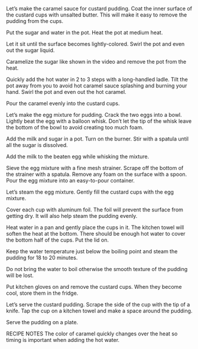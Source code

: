 Let’s make the caramel sauce for custard pudding. Coat the inner surface of the custard cups with unsalted butter. This will make it easy to remove the pudding from the cups.

Put the sugar and water in the pot. Heat the pot at medium heat.

Let it sit until the surface becomes lightly-colored. Swirl the pot and even out the sugar liquid.

Caramelize the sugar like shown in the video and remove the pot from the heat.

Quickly add the hot water in 2 to 3 steps with a long-handled ladle. Tilt the pot away from you to avoid hot caramel sauce splashing and burning your hand. Swirl the pot and even out the hot caramel.

Pour the caramel evenly into the custard cups.

Let’s make the egg mixture for pudding. Crack the two eggs into a bowl. Lightly beat the egg with a balloon whisk. Don’t let the tip of the whisk leave the bottom of the bowl to avoid creating too much foam.

Add the milk and sugar in a pot. Turn on the burner. Stir with a spatula until all the sugar is dissolved.

Add the milk to the beaten egg while whisking the mixture.

Sieve the egg mixture with a fine mesh strainer. Scrape off the bottom of the strainer with a spatula. Remove any foam on the surface with a spoon. Pour the egg mixture into an easy-to-pour container.

Let’s steam the egg mixture. Gently fill the custard cups with the egg mixture.

Cover each cup with aluminum foil. The foil will prevent the surface from getting dry. It will also help steam the pudding evenly.

Heat water in a pan and gently place the cups in it. The kitchen towel will soften the heat at the bottom. There should be enough hot water to cover the bottom half of the cups. Put the lid on.

Keep the water temperature just below the boiling point and steam the pudding for 18 to 20 minutes.

Do not bring the water to boil otherwise the smooth texture of the pudding will be lost.

Put kitchen gloves on and remove the custard cups. When they become cool, store them in the fridge.

Let’s serve the custard pudding. Scrape the side of the cup with the tip of a knife. Tap the cup on a kitchen towel and make a space around the pudding.

Serve the pudding on a plate.

RECIPE NOTES
The color of caramel quickly changes over the heat so timing is important when adding the hot water.
